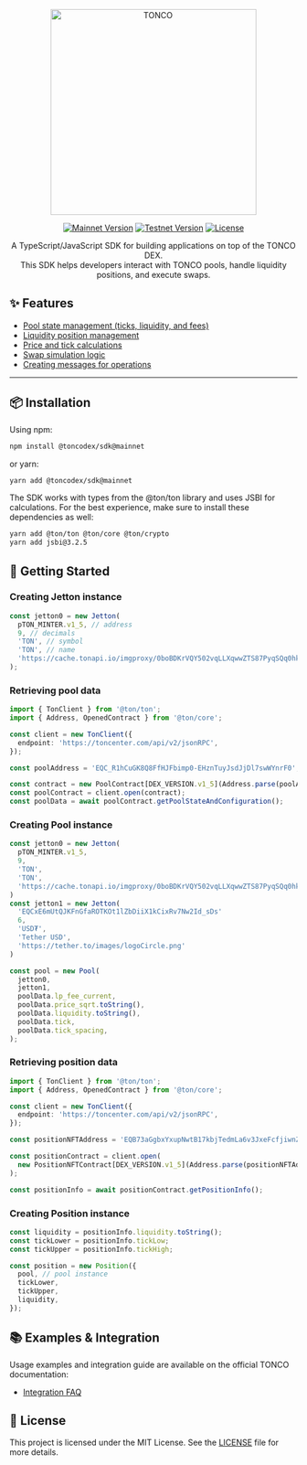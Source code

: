 <p align="center">
  <a href="https://tonco.io/"><img alt="TONCO" src="https://app.tonco.io/tonco-logo.svg" width="360"></a>
</p>

<p align="center">
  <a href="https://www.npmjs.com/package/@toncodex/sdk?activeTab=versions"><img src="https://img.shields.io/npm/v/@toncodex/sdk/mainnet?color=green" alt="Mainnet Version"></a>
  <a href="https://www.npmjs.com/package/@toncodex/sdk?activeTab=versions"><img src="https://img.shields.io/npm/v/@toncodex/sdk/testnet?color=orange" alt="Testnet Version"></a>
  <a href="https://github.com/cryptoalgebra/tonco-sdk/blob/main/LICENSE"><img src="https://img.shields.io/badge/license-MIT-blue" alt="License"></a>
</p>

<p align="center">
  A TypeScript/JavaScript SDK for building applications on top of the TONCO DEX.<br>
  This SDK helps developers interact with TONCO pools, handle liquidity positions, and execute swaps.
</p>

## ✨ Features

- [Pool state management (ticks, liquidity, and fees)](https://github.com/cryptoalgebra/tonco-sdk/blob/main/src/entities/Pool.ts)
- [Liquidity position management](https://github.com/cryptoalgebra/tonco-sdk/blob/main/src/entities/position.ts)
- [Price and tick calculations](https://github.com/cryptoalgebra/tonco-sdk/blob/main/src/utils/priceTickConversions.ts)
- [Swap simulation logic](https://github.com/cryptoalgebra/tonco-sdk/blob/main/src/classes/SwapSimulator.ts)
- [Creating messages for operations](https://github.com/cryptoalgebra/tonco-sdk/blob/main/src/classes/PoolMessageManager.ts)

---

## 📦 Installation

Using npm:

```bash
npm install @toncodex/sdk@mainnet
```

or yarn:

```bash
yarn add @toncodex/sdk@mainnet
```

The SDK works with types from the @ton/ton library and uses JSBI for calculations. For the best experience, make sure to install these dependencies as well:

```bash
yarn add @ton/ton @ton/core @ton/crypto
yarn add jsbi@3.2.5
```

## 🚀 Getting Started

### Creating Jetton instance

```ts
const jetton0 = new Jetton(
  pTON_MINTER.v1_5, // address
  9, // decimals
  'TON', // symbol
  'TON', // name
  'https://cache.tonapi.io/imgproxy/0boBDKrVQY502vqLLXqwwZTS87PyqSQq0hke-x11lqs/rs:fill:200:200:1/g:no/aHR0cHM6Ly90b25jby5pby9zdGF0aWMvdG9rZW4vVE9OX1RPS0VOLndlYnA.webp' // image
);
```

### Retrieving pool data

```ts
import { TonClient } from '@ton/ton';
import { Address, OpenedContract } from '@ton/core';

const client = new TonClient({
  endpoint: 'https://toncenter.com/api/v2/jsonRPC',
});

const poolAddress = 'EQC_R1hCuGK8Q8FfHJFbimp0-EHznTuyJsdJjDl7swWYnrF0'; // TON - USDT v1.5

const contract = new PoolContract[DEX_VERSION.v1_5](Address.parse(poolAddress));
const poolContract = client.open(contract);
const poolData = await poolContract.getPoolStateAndConfiguration();
```

### Creating Pool instance

```ts
const jetton0 = new Jetton(
  pTON_MINTER.v1_5,
  9,
  'TON',
  'TON',
  'https://cache.tonapi.io/imgproxy/0boBDKrVQY502vqLLXqwwZTS87PyqSQq0hke-x11lqs/rs:fill:200:200:1/g:no/aHR0cHM6Ly90b25jby5pby9zdGF0aWMvdG9rZW4vVE9OX1RPS0VOLndlYnA.webp'
)
const jetton1 = new Jetton(
  'EQCxE6mUtQJKFnGfaROTKOt1lZbDiiX1kCixRv7Nw2Id_sDs'
  6,
  'USD₮',
  'Tether USD',
  'https://tether.to/images/logoCircle.png'
)

const pool = new Pool(
  jetton0,
  jetton1,
  poolData.lp_fee_current,
  poolData.price_sqrt.toString(),
  poolData.liquidity.toString(),
  poolData.tick,
  poolData.tick_spacing,
);
```

### Retrieving position data

```ts
import { TonClient } from '@ton/ton';
import { Address, OpenedContract } from '@ton/core';

const client = new TonClient({
  endpoint: 'https://toncenter.com/api/v2/jsonRPC',
});

const positionNFTAddress = 'EQB73aGgbxYxupNwtB17kbjTedmLa6v3JxeFcfjiwnZmbwBx'; // #0 LP Position: [ -58800 -> -55200 ]

const positionContract = client.open(
  new PositionNFTContract[DEX_VERSION.v1_5](Address.parse(positionNFTAddress))
);

const positionInfo = await positionContract.getPositionInfo();
```

### Creating Position instance

```ts
const liquidity = positionInfo.liquidity.toString();
const tickLower = positionInfo.tickLow;
const tickUpper = positionInfo.tickHigh;

const position = new Position({
  pool, // pool instance
  tickLower,
  tickUpper,
  liquidity,
});
```

## 📚 Examples & Integration

Usage examples and integration guide are available on the official TONCO documentation:

- [Integration FAQ](https://docs.tonco.io/technical-reference/integration-faq)

## 📄 License

This project is licensed under the MIT License. See the [LICENSE](https://github.com/cryptoalgebra/tonco-sdk/blob/main/LICENSE) file for more details.
